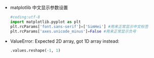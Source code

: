 - matplotlib 中文显示参数设置

  ```python
  #coding:utf-8
  import matplotlib.pyplot as plt
  plt.rcParams['font.sans-serif']=['SimHei'] #用来正常显示中文标签
  plt.rcParams['axes.unicode_minus']=False #用来正常显示负号
  ```

- ValueError: Expected 2D array, got 1D array instead: 

  ```python
  .values.reshape(-1, 1)
  ```

  ​


 

